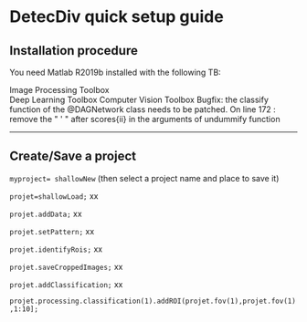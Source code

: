 # DetecDiv quick setup guide #

## Installation procedure ## 

You need Matlab R2019b installed with the following TB:

Image Processing Toolbox  
Deep Learning Toolbox
Computer Vision Toolbox
Bugfix: the classify function of the @DAGNetwork class needs to be patched. On line 172 :
remove the " ' " after scores{ii} in the arguments of undummify function

---------------------

## Create/Save a project ##

```myproject= shallowNew```
 (then select a project name and place to save it)

```projet=shallowLoad;```
xx

```projet.addData;```
xx

```projet.setPattern;```
xx

```projet.identifyRois;```
xx

```projet.saveCroppedImages;```
xx

```projet.addClassification;```
xx

```projet.processing.classification(1).addROI(projet.fov(1),projet.fov(1),1:10];```
